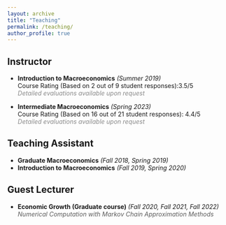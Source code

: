 ```yaml
---
layout: archive
title: "Teaching"
permalink: /teaching/
author_profile: true
---
```


## Instructor

* **Introduction to Macroeconomics** _(Summer 2019)_ <br>
Course Rating (Based on 2 out of 9 student responses):3.5/5 <br>
<span style="opacity: 0.5; font-style: italic;">Detailed evaluations available upon request</span>

* **Intermediate Macroeconomics** _(Spring 2023)_ <br>
Course Rating (Based on 16 out of 21 student responses): 4.4/5 <br>
<span style="opacity: 0.5; font-style: italic;">Detailed evaluations available upon request</span>

## Teaching Assistant

* **Graduate Macroeconomics** _(Fall 2018, Spring 2019)_
* **Introduction to Macroeconomics** _(Fall 2019, Spring 2020)_

## Guest Lecturer

* **Economic Growth (Graduate course)** _(Fall 2020, Fall 2021, Fall 2022)_<br>
<span style="opacity: 0.7; font-style: italic;">Numerical Computation with Markov Chain Approximation Methods</span>


<!-- <style>
table {
  font-family: Arial, sans-serif;
  border-collapse: collapse;
  width: 100%;
}

th, td {
  border: 1px solid #ddd;
  padding: 8px;
  text-align: left;
}

th {
  background-color: #f2f2f2;
  font-weight: bold;
}
</style>

<table>
  <tr>
    <th>Course</th>
    <th>Evaluation</th>
    <th>Year</th>
  </tr>
  <tr>
    <td>Introduction to Macroeconomic</td>
    <td>Spring 2023</td>
    <td>Spring 2023</td>
  </tr>
  <tr>
    <td>Introduction to Macroeconomic</td>
    <td>Summer 2019</td>
    <td>Summer 2019</td>
  </tr>
</table> -->



<!-- 
{% include base_path %}

{% for post in site.teaching reversed %}
  {% include archive-single.html %}
{% endfor %} -->
